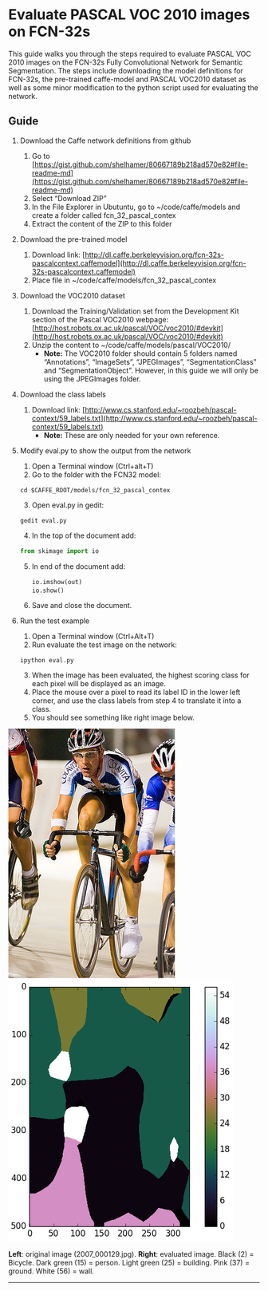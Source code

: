 # Evaluate PASCAL VOC 2010 images on FCN-32s
This guide walks you through the steps required to evaluate PASCAL VOC 2010 images on the FCN-32s Fully Convolutional Network for Semantic Segmentation. The steps include downloading the model definitions for FCN-32s, the pre-trained caffe-model and PASCAL VOC2010 dataset as well as some minor modification to the python script used for evaluating the network.

## Guide
1. Download the Caffe network definitions from github
    1. Go to [https://gist.github.com/shelhamer/80667189b218ad570e82#file-readme-md](https://gist.github.com/shelhamer/80667189b218ad570e82#file-readme-md)
    1. Select “Download ZIP”
    1. In the File Explorer in Ubutuntu, go to ~/code/caffe/models and create a folder called fcn_32_pascal_contex
    1. Extract the content of the ZIP to this folder
1. Download the pre-trained model
    1. Download link: [http://dl.caffe.berkeleyvision.org/fcn-32s-pascalcontext.caffemodel](http://dl.caffe.berkeleyvision.org/fcn-32s-pascalcontext.caffemodel)
    1. Place file in ~/code/caffe/models/fcn_32_pascal_contex
1. Download the VOC2010 dataset
    1. Download the Training/Validation set from the Development Kit section of the Pascal VOC2010 webpage: [http://host.robots.ox.ac.uk/pascal/VOC/voc2010/#devkit](http://host.robots.ox.ac.uk/pascal/VOC/voc2010/#devkit)
    1. Unzip the content to ~/code/caffe/models/pascal/VOC2010/
        * **Note:** The VOC2010 folder should contain 5 folders named “Annotations”, “ImageSets”, “JPEGImages”, “SegmentationClass” and “SegmentationObject”. However, in this guide we will only be using the JPEGImages folder.
1. Download the class labels
    1. Download link: [http://www.cs.stanford.edu/~roozbeh/pascal-context/59_labels.txt](http://www.cs.stanford.edu/~roozbeh/pascal-context/59_labels.txt)
        * **Note:** These are only needed for your own reference.
1. Modify eval.py to show the output from the network
    1. Open a Terminal window (Ctrl+alt+T)
    2. Go to the folder with the FCN32 model:
    ```
    cd $CAFFE_ROOT/models/fcn_32_pascal_contex
    ```
  
    3. Open eval.py in gedit:
    ```
    gedit eval.py
    ```
  
    4. In the top of the document add:
    ```python
    from skimage import io
    ```
  
    5. In end of the document add:
        ```python
        io.imshow(out)
        io.show()
        ```
  
    6. Save and close the document.
    
1. Run the test example
    1. Open a Terminal window (Ctrl+Alt+T)
    2. Run evaluate the test image on the network:
    ```
    ipython eval.py
    ```
    
    3. When the image has been evaluated, the highest scoring class for each pixel will be displayed as an image.
    4. Place the mouse over a pixel to read its label ID in the lower left corner, and use the class labels from step 4 to translate it into a class.
    5. You should see something like right image below.

![Cyclists on racing track](Figures/2007_000129.jpg "Cyclists on racing track.")
![Cyclists on racing track](Figures/2007_000129_evaluated.png "Cyclists on racing track evaluated.")

**Left**: original image (2007_000129.jpg). **Right**: evaluated image. Black (2) = Bicycle. Dark green (15) = person. Light green (25) = building. Pink (37) = ground. White (56) = wall.

----------